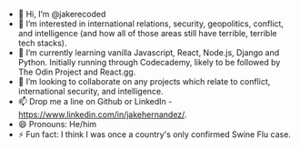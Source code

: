 - 👋 Hi, I’m @jakerecoded
- 👀 I’m interested in international relations, security, geopolitics, conflict, and intelligence (and how all of those areas still have terrible, terrible tech stacks). 
- 🌱 I’m currently learning vanilla Javascript, React, Node.js, Django and Python. Initially running through Codecademy, likely to be followed by The Odin Project and React.gg.
- 💞️ I’m looking to collaborate on any projects which relate to conflict, international security, and intelligence.
- 📫 Drop me a line on Github or LinkedIn - https://www.linkedin.com/in/jakehernandez/.
- 😄 Pronouns: He/him
- ⚡ Fun fact: I think I was once a country's only confirmed Swine Flu case.

<!---
jakerecoded/jakerecoded is a ✨ special ✨ repository because its `README.md` (this file) appears on your GitHub profile.
You can click the Preview link to take a look at your changes.
--->
